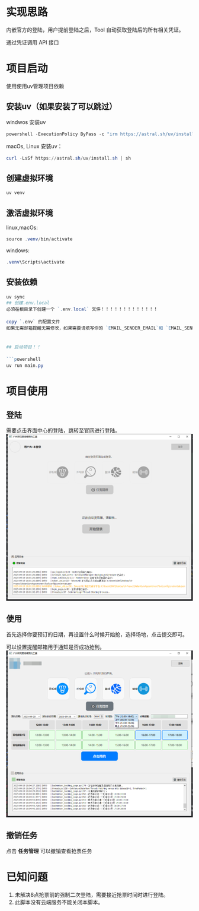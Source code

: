 # 实现思路

内嵌官方的登陆，用户提前登陆之后，Tool 自动获取登陆后的所有相关凭证。


通过凭证调用 API 接口

# 项目启动
使用使用uv管理项目依赖
## 安装uv（如果安装了可以跳过）
windwos 安装uv
```powershell
powershell -ExecutionPolicy ByPass -c "irm https://astral.sh/uv/install.ps1 | iex"
```

macOs, Linux 安装uv：
```powershell
curl -LsSf https://astral.sh/uv/install.sh | sh
```

## 创建虚拟环境

```powershell
uv venv
```

## 激活虚拟环境

linux,macOs:
```powershell
source .venv/bin/activate
```
windows:
```powershell
.venv\Scripts\activate
```

## 安装依赖

```powershell
uv sync
## 创建.env.local
必须在根目录下创建一个 `.env.local` 文件！！！！！！！！！！！！！

copy `.env` 的配置文件
如果无需邮箱提醒无需修改，如果需要请填写你的 `EMAIL_SENDER_EMAIL`和 `EMAIL_SENDER_PASSWORD` 即可


## 启动项目！！

```powershell
uv run main.py
```

# 项目使用
## 登陆
需要点击界面中心的登陆，跳转至官网进行登陆。 ![登陆](docs/images/login.png)

## 使用
首先选择你要预订的日期，再设置什么时候开始抢，选择场地，点击提交即可。

可以设置提醒邮箱用于通知是否成功抢到。
![使用](docs/images/select.png)

## 撤销任务
点击 **任务管理** 可以撤销查看抢票任务

# 已知问题
1. 未解决8点抢票前的强制二次登陆，需要接近抢票时间时进行登陆。
2. 此脚本没有云端服务不能关闭本脚本。
